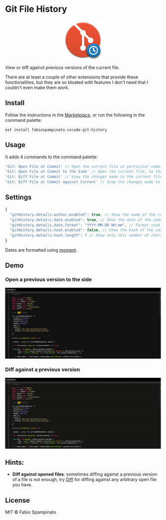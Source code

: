 # Git File History

<p align="center">
	<img src="https://raw.githubusercontent.com/fabiospampinato/vscode-git-history/master/resources/logo-128x128.png" alt="Logo">
</p>

View or diff against previous versions of the current file.

There are at least a couple of other extensions that provide these functionalities, but they are so bloated with features I don't need that I couldn't even make them work.

## Install

Follow the instructions in the [Marketplace](https://marketplace.visualstudio.com/items?itemName=fabiospampinato.vscode-git-history), or run the following in the command palette:

```shell
ext install fabiospampinato.vscode-git-history
```

## Usage

It adds 4 commands to the command palette:

```js
'Git: Open File at Commit' // Open the current file at particular commit in time
'Git: Open File at Commit to the Side' // Open the current file, to the side, at particular commit in time
'Git: Diff File at Commit' // View the changes made to the current file in a particular commit in time
'Git: Diff File at Commit against Current' // View the changes made to the current file between now and a particular commit in time
```

## Settings

```js
{
  "gitHistory.details.author.enabled": true, // Show the name of the commit's author
  "gitHistory.details.date.enabled": true, // Show the date of the commit
  "gitHistory.details.date.format": "YYYY-MM-DD HH:mm", // Format used for displaying the date
  "gitHistory.details.hash.enabled": false, // Show the hash of the commit
  "gitHistory.details.hash.length": 7 // Show only this number of characters from the end of the hash
}
```

Dates are formatted using [moment](https://momentjs.com/docs/#/displaying/format/).

## Demo

### Open a previous version to the side

![History](resources/demo/history.gif)

### Diff against a previous version

![History](resources/demo/diff.gif)

## Hints:

- **Diff against opened files**: sometimes diffing against a previous version of a file is not enough, try [Diff](https://marketplace.visualstudio.com/items?itemName=fabiospampinato.vscode-diff) for diffing against any arbitrary open file you have.

## License

MIT © Fabio Spampinato
